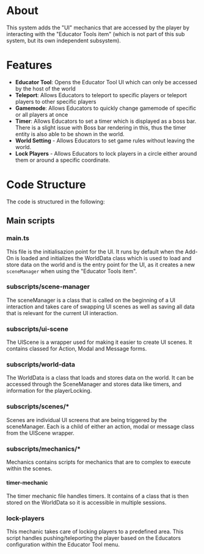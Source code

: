 # About

This system adds the "UI" mechanics that are accessed by the player by interacting with the "Educator Tools item" (which is not part of this sub system, but its own independent subsystem).

# Features

- **Educator Tool**: Opens the Educator Tool UI which can only be accessed by the host of the world
- **Teleport**: Allows Educators to teleport to specific players or teleport players to other specific players
- **Gamemode**: Allows Educators to quickly change gamemode of specific or all players at once
- **Timer**: Allows Educators to set a timer which is displayed as a boss bar. There is a slight issue with Boss bar rendering in this, thus the timer entity is also able to be shown in the world. 
- **World Setting** - Allows Educators to set game rules without leaving the world. 
- **Lock Players** - Allows Educators to lock players in a circle either around them or around a specific coordinate.


# Code Structure

The code is structured in the following:

## Main scripts

### main.ts

This file is the initialisazion point for the UI. It runs by default when the Add-On is loaded and initializes the WorldData class which is used to load and store data on the world and is the entry point for the UI, as it creates a new `sceneManager` when using the "Educator Tools item".

### subscripts/scene-manager

The sceneManager is a class that is called on the beginning of a UI interaction and takes care of swapping UI scenes as well as saving all data that is relevant for the current UI interaction.

### subscripts/ui-scene

The UIScene is a wrapper used for making it easier to create UI scenes. It contains classed for Action, Modal and Message forms.

### subscripts/world-data 

The WorldData is a class that loads and stores data on the world. It can be accessed through the SceneManager and stores data like timers, and information for the playerLocking.

### subscripts/scenes/*

Scenes are individual UI screens that are being triggered by the sceneManager. Each is a child of either an action, modal or message class from the UIScene wrapper. 

### subscripts/mechanics/*

Mechanics contains scripts for mechanics that are to complex to execute within the scenes. 

#### timer-mechanic

The timer mechanic file handles timers. It contains of a class that is then stored on the WorldData so it is accessible in multiple sessions. 

### lock-players

This mechanic takes care of locking players to a predefined area. This script handles pushing/teleporting the player based on the Educators configuration within the Educator Tool menu.